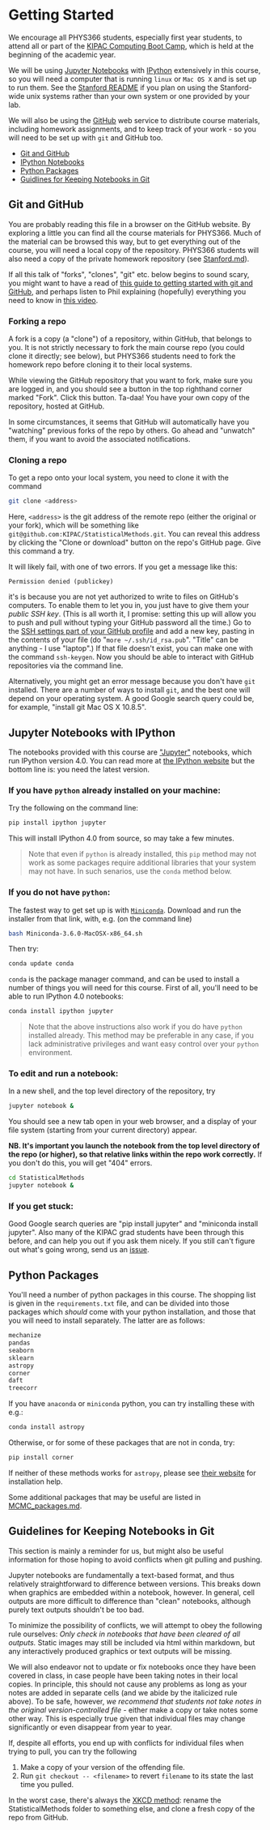 # <a name="top"></a>Getting Started

We encourage all PHYS366 students, especially first year students, to
attend all or part of the [KIPAC Computing Boot Camp](https://kipac.github.io/BootCamp/), which is held at the beginning of the academic year.

We will be using [Jupyter Notebooks](https://jupyter.org/)
with [IPython](http://ipython.org/)
extensively in this course, so you
will need a computer that is running `linux` or `Mac OS X` and
is set up to run them. See the [Stanford README](Stanford.md) if you plan on using the Stanford-wide unix systems rather than your own system or one provided by your lab.

We will also be using the [GitHub](https://github.com) web service to
distribute course materials, including homework assignments, and to
keep track of your work - so you will need to be set up with `git` and
GitHub too.

* [Git and GitHub](#github)
* [IPython Notebooks](#ipynb)
* [Python Packages](#packages)
* [Guidlines for Keeping Notebooks in Git](#gitnote)

## <a name="github"></a>Git and GitHub

You are probably reading this file in a browser on the GitHub website.
By exploring a little you can find all the course materials for
PHYS366. Much of the material can be browsed this way, but to get everything out of the course, you will need a local copy of the repository. PHYS366 students will also need a copy of the private homework repository (see [Stanford.md](Stanford.md)).

If all this talk of "forks", "clones", "git" etc. below begins to sound scary, you might want to have a read of [this guide to getting started with git and GitHub](https://github.com/KIPAC/GettingStarted#top), and perhaps listen to Phil explaining (hopefully) everything you need to know in [this video](https://www.youtube.com/watch?v=2g9lsbJBPEs).

### Forking a repo

A fork is a copy (a "clone") of a repository, within GitHub, that belongs to you. It is not strictly necessary to fork the main course repo (you could clone it directly; see below), but PHYS366 students need to fork the homework repo before cloning it to their local systems.

While viewing the GitHub repository that you want to fork, make sure you are logged in, and you should see a button in the top righthand corner marked "Fork". Click this button. Ta-daa! You have your own copy of the repository, hosted at GitHub.

In some circumstances, it seems that GitHub will automatically have you "watching" previous forks of the repo by others. Go ahead and "unwatch" them, if you want to avoid the associated notifications.

### Cloning a repo

To get a repo onto your local system, you need to clone it with the command
```bash
git clone <address>
```
Here, `<address>` is the git address of the remote repo (either the original or your fork), which will be something like `git@github.com:KIPAC/StatisticalMethods.git`. You can reveal this address by clicking the "Clone or download" button on the repo's GitHub page. Give this command a try.

It will likely fail, with one of two errors. If you get a message like this:
```
Permission denied (publickey)
```
it's is because you are not yet authorized to write to files on GitHub's computers. To enable them to let you in, you just have to give them your *public SSH key*. (This is all worth it, I promise: setting this up will allow you to push and pull without typing your GitHub password all the time.) Go to the [SSH settings part of your GitHub profile](https://github.com/settings/ssh) and add a new key, pasting in the contents of your file (do "`more ~/.ssh/id_rsa.pub`". "Title" can be anything - I use "laptop".) If that file doesn't exist, you can make one with the command `ssh-keygen`. Now you should be able to interact with GitHub repositories via the command line.

Alternatively, you might get an error message because you don't have `git` installed. There are a number of ways to install `git`, and the best one will depend on your operating system. A good Google search query could be, for example, "install git Mac OS X 10.8.5".

## <a name="ipynb"></a>Jupyter Notebooks with IPython

The notebooks provided with this course are
["Jupyter"](https://jupyter.org/) notebooks,  which run IPython
version 4.0. You can read more at [the IPython
website](http://ipython.org/) but the bottom line is: you need the
latest version.

### If you have `python` already installed on your machine:

Try the following on the command line:
```bash
pip install ipython jupyter
```
This will install IPython 4.0 from source, so may take a few minutes.

> Note that even if `python` is already installed, this `pip` method may not work as some packages require additional libraries that your system may not have. In such senarios, use the `conda` method below.

### If you do not have `python`:

The fastest way to get set up is with
[`Miniconda`](http://conda.pydata.org/miniconda.html). Download and run
the installer from that link, with, e.g. (on the command line)
```bash
bash Miniconda-3.6.0-MacOSX-x86_64.sh
```
Then try:
```bash
conda update conda
```
`conda` is the package manager command, and can be used to install a
number of things you will need for this course. First of all, you'll
need to be able to run IPython 4.0 notebooks:
```bash
conda install ipython jupyter
```

> Note that the above instructions also work if you do have `python` installed already. This method may be preferable in any case, if you lack administrative privileges and want easy control over your `python` environment.

### To edit and run a notebook:

In a new shell, and the top level directory of the repository, try
```bash
jupyter notebook &
```
You should see a new tab open in your web browser, and a display of your file system (starting from your current directory) appear.

**NB. It's important you launch the notebook from the top level directory of the repo (or higher), so that relative links within the repo work correctly.** If you don't do this, you will get "404" errors.
```bash
cd StatisticalMethods
jupyter notebook &
```

### If you get stuck:

Good Google search queries are "pip install jupyter" and
"miniconda install jupyter".
Also many of the KIPAC grad students have been through this before,
and can help you out if you ask them nicely.
If you still can't figure out what's going wrong, send us an [issue](https://github.com/KIPAC/StatisticalMethods/issues).


## <a name="packages"></a>Python Packages

You'll need a number of python packages in this course.
The shopping list is given in the `requirements.txt` file, and can be divided into those packages which _should_ come with your python installation, and those that you will need to install separately. The latter are as follows:
```python
mechanize
pandas
seaborn
sklearn
astropy
corner
daft
treecorr
```

If you have `anaconda` or `miniconda` python, you can try installing these with e.g.:
```bash
conda install astropy
```
Otherwise, or for some of these packages that are not in conda, try:
```bash
pip install corner
```

If neither of these methods works for `astropy`, please
see [their website](http://astropy.readthedocs.org/en/stable/install.html)
for installation help.

Some additional packages that may be useful are listed in [MCMC_packages.md](MCMC_packages.md).


## <a name="gitnote"></a>Guidelines for Keeping Notebooks in Git

This section is mainly a reminder for us, but might also be useful information for those hoping to avoid conflicts when git pulling and pushing.

Jupyter notebooks are fundamentally a text-based format, and thus relatively straightforward to difference between versions. This breaks down when graphics are embedded within a notebook, however. In general, cell outputs are more difficult to difference than "clean" notebooks, although purely text outputs shouldn't be too bad.

To minimize the possibility of conflicts, we will attempt to obey the following rule ourselves: *Only check in notebooks that have been cleared of all outputs.* Static images may still be included via html within markdown, but any interactively produced graphics or text outputs will be missing.

We will also endeavor not to update or fix notebooks once they have been covered in class, in case people have been taking notes in their local copies. In principle, this should not cause any problems as long as your notes are added in separate cells (and we abide by the italicized rule above). To be safe, however, *we recommend that students not take notes in the original version-controlled file* - either make a copy or take notes some other way. This is especially true given that individual files may change significantly or even disappear from year to year.

If, despite all efforts, you end up with conflicts for individual files when trying to pull, you can try the following

1. Make a copy of your version of the offending file.
2. Run `git checkout -- <filename>` to revert `filename` to its state the last time you pulled.

In the worst case, there's always the [XKCD method](https://xkcd.com/1597/): rename the StatisticalMethods folder to something else, and clone a fresh copy of the repo from GitHub.
